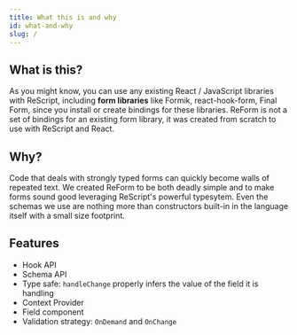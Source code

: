 ```yaml
---
title: What this is and why
id: what-and-why
slug: /
---
```


## What is this?

As you might know, you can use any existing React / JavaScript libraries with ReScript, 
including **form libraries** like Formik, react-hook-form, Final Form, since you install or create bindings for these libraries.
ReForm is not a set of bindings for an existing form library, it was created from scratch to use with ReScript and React. 


## Why?

Code that deals with strongly typed forms can quickly become walls of repeated text. 
We created ReForm to be both deadly simple and to make forms sound good leveraging ReScript's powerful typesytem. 
Even the schemas we use are nothing more than constructors built-in in the language itself with a small size footprint.

## Features

- Hook API
- Schema API
- Type safe: `handleChange` properly infers the value of the field it is handling
- Context Provider
- Field component
- Validation strategy: `OnDemand` and `OnChange`
